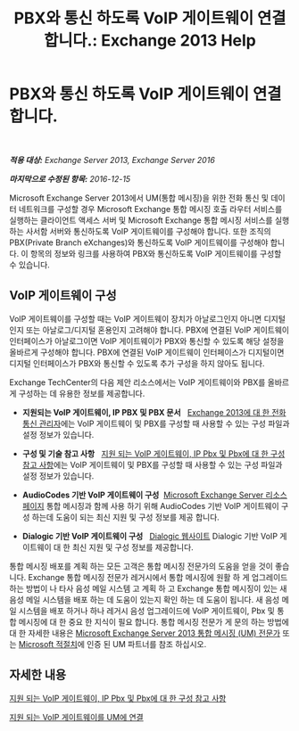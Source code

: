 ﻿---
title: 'PBX와 통신 하도록 VoIP 게이트웨이 연결 합니다.: Exchange 2013 Help'
TOCTitle: PBX와 통신 하도록 VoIP 게이트웨이 연결 합니다.
ms:assetid: 76bcdc54-3ec2-408a-bdbe-37826580dd62
ms:mtpsurl: https://technet.microsoft.com/ko-kr/library/Aa998872(v=EXCHG.150)
ms:contentKeyID: 50556019
ms.date: 05/22/2018
mtps_version: v=EXCHG.150
ms.translationtype: MT
---

# PBX와 통신 하도록 VoIP 게이트웨이 연결 합니다.

 

_**적용 대상:** Exchange Server 2013, Exchange Server 2016_

_**마지막으로 수정된 항목:** 2016-12-15_

Microsoft Exchange Server 2013에서 UM(통합 메시징)을 위한 전화 통신 및 데이터 네트워크를 구성할 경우 Microsoft Exchange 통합 메시징 호출 라우터 서비스를 실행하는 클라이언트 액세스 서버 및 Microsoft Exchange 통합 메시징 서비스를 실행하는 사서함 서버와 통신하도록 VoIP 게이트웨이를 구성해야 합니다. 또한 조직의 PBX(Private Branch eXchanges)와 통신하도록 VoIP 게이트웨이를 구성해야 합니다. 이 항목의 정보와 링크를 사용하여 PBX와 통신하도록 VoIP 게이트웨이를 구성할 수 있습니다.

## VoIP 게이트웨이 구성

VoIP 게이트웨이를 구성할 때는 VoIP 게이트웨이 장치가 아날로그인지 아니면 디지털인지 또는 아날로그/디지털 혼용인지 고려해야 합니다. PBX에 연결된 VoIP 게이트웨이 인터페이스가 아날로그이면 VoIP 게이트웨이가 PBX와 통신할 수 있도록 해당 설정을 올바르게 구성해야 합니다. PBX에 연결된 VoIP 게이트웨이 인터페이스가 디지털이면 디지털 인터페이스가 PBX와 통신할 수 있도록 추가 구성을 하지 않아도 됩니다.

Exchange TechCenter의 다음 제안 리소스에서는 VoIP 게이트웨이와 PBX를 올바르게 구성하는 데 유용한 정보를 제공합니다.

  - **지원되는 VoIP 게이트웨이, IP PBX 및 PBX 문서**   [Exchange 2013에 대 한 전화 통신 관리자](telephony-advisor-for-exchange-2013-exchange-2013-help.md)에는 VoIP 게이트웨이 및 PBX를 구성할 때 사용할 수 있는 구성 파일과 설정 정보가 있습니다.

  - **구성 및 기술 참고 사항**   [지원 되는 VoIP 게이트웨이, IP Pbx 및 Pbx에 대 한 구성 참고 사항](https://docs.microsoft.com/ko-kr/exchange/voice-mail-unified-messaging/telephone-system-integration-with-um/configuration-notes-for-voip-gateways)에는 VoIP 게이트웨이 및 PBX를 구성할 때 사용할 수 있는 구성 파일과 설정 정보가 있습니다.

  - **AudioCodes 기반 VoIP 게이트웨이 구성**  [Microsoft Exchange Server 리소스 페이지](https://www.audiocodes.com/solutions/microsoft/exchange-server) 통합 메시징과 함께 사용 하기 위해 AudioCodes 기반 VoIP 게이트웨이 구성 하는데 도움이 되는 최신 지원 및 구성 정보를 제공 합니다.

  - **Dialogic 기반 VoIP 게이트웨이 구성**   [Dialogic 웹사이트](https://www.dialogic.com/) Dialogic 기반 VoIP 게이트웨이 대 한 최신 지원 및 구성 정보를 제공합니다.

통합 메시징 배포를 계획 하는 모든 고객은 통합 메시징 전문가의 도움을 얻을 것이 좋습니다. Exchange 통합 메시징 전문가 레거시에서 통합 메시징에 원활 하 게 업그레이드 하는 방법이 나 타사 음성 메일 시스템 고 계획 하 고 Exchange 통합 메시징이 있는 새 음성 메일 시스템을 배포 하는 데 도움이 있는지 확인 하는 데 도움이 됩니다. 새 음성 메일 시스템을 배포 하거나 하나 레거시 음성 업그레이드에 VoIP 게이트웨이, Pbx 및 통합 메시징에 대 한 중요 한 지식이 필요 합니다. 통합 메시징 전문가 게 문의 하는 방법에 대 한 자세한 내용은 [Microsoft Exchange Server 2013 통합 메시징 (UM) 전문가](http://go.microsoft.com/fwlink/p/?linkid=262708) 또는 [Microsoft 적절치](https://go.microsoft.com/fwlink/p/?linkid=261951)에 인증 된 UM 파트너를 참조 하십시오.

## 자세한 내용

[지원 되는 VoIP 게이트웨이, IP Pbx 및 Pbx에 대 한 구성 참고 사항](https://docs.microsoft.com/ko-kr/exchange/voice-mail-unified-messaging/telephone-system-integration-with-um/configuration-notes-for-voip-gateways)

[지원 되는 VoIP 게이트웨이를 UM에 연결](connect-um-to-a-supported-voip-gateway-exchange-2013-help.md)

